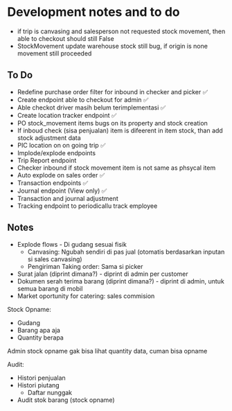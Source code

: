 # Development notes and to do

- if trip is canvasing and salesperson not requested stock movement, then able to checkout should still False
- StockMovement update warehouse stock still bug, if origin is none movement still proceeded

## To Do

- Redefine purchase order filter for inbound in checker and picker ✅
- Create endpoint able to checkout for admin ✅
- Able checkot driver masih belum terimplementasi ✅
- Create location tracker endpoint ✅
- PO stock_movement items bugs on its property and stock creation
- If inboud check (sisa penjualan) item is difeerent in item stock, than add stock adjustment data
- PIC location on on going trip ✅
- Implode/explode endpoints
- Trip Report endpoint
- Checker inbound if stock movement item is not same as phsycal item
- Auto explode on sales order ✅
- Transaction endpoints ✅
- Journal endpoint (View only) ✅
- Transaction and journal adjustment
- Tracking endpoint to periodicallu track employee

## Notes

- Explode flows - Di gudang sesuai fisik
  - Canvasing: Ngubah sendiri di pas jual (otomatis berdasarkan inputan si sales canvasing)
  - Pengiriman Taking order: Sama si picker
- Surat jalan (diprint dimana?) - diprint di admin per customer
- Dokumen serah terima barang (diprint dimana?) - diprint di admin, untuk semua barang di mobil
- Market oportunity for catering: sales commision

Stock Opname:
- Gudang
- Barang apa aja
- Quantity berapa

Admin stock opname gak bisa lihat quantity data, cuman bisa opname

Audit:
- Histori penjualan
- Histori piutang
  - Daftar nunggak
- Audit stok barang (stock opname)


